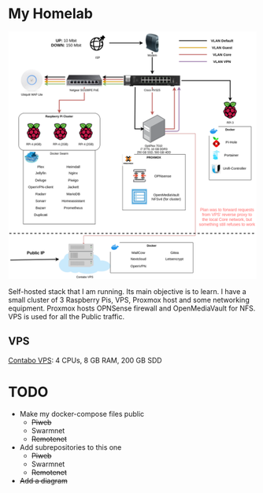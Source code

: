 # My Homelab

![Diagram homelab](https://github.com/kibk/homelab/blob/master/diagram-drawio.png?raw=true)

Self-hosted stack that I am running. Its main objective is to learn. I have a small cluster of 3 Raspberry Pis, VPS, Proxmox host and some networking equipment. Proxmox hosts OPNSense firewall and OpenMediaVault for NFS. VPS is used for all the Public traffic.

## VPS 

[Contabo VPS](https://contabo.com/?show=configurator&vserver_id=221): 4 CPUs, 8 GB RAM, 200 GB SDD

# TODO
- Make my docker-compose files public
  - ~~Piweb~~
  - Swarmnet
  - ~~Remotenet~~
- Add subrepositories to this one
  - ~~Piweb~~
  - Swarmnet
  - ~~Remotenet~~
- ~~Add a diagram~~
